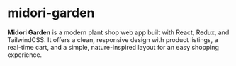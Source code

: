 # midori-garden
**Midori Garden** is a modern plant shop web app built with React, Redux, and TailwindCSS. It offers a clean, responsive design with product listings, a real-time cart, and a simple, nature-inspired layout for an easy shopping experience.
